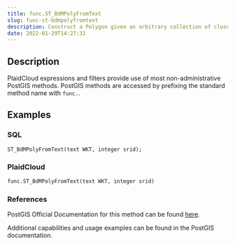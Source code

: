 ```yaml
---
title: func.ST_BdMPolyFromText
slug: func-st-bdmpolyfromtext
description: Construct a Polygon given an arbitrary collection of closed linestrings, polygons, MultiLineStrings as Well-Known text representation
date: 2022-01-29T14:27:32
---
```



## Description


PlaidCloud expressions and filters provide use of most non-administrative PostGIS methods. PostGIS methods are accessed by prefixing the standard method name with `func.`.



## Examples


### SQL



```
ST_BdMPolyFromText(text WKT, integer srid);
```


### PlaidCloud



```python
func.ST_BdMPolyFromText(text WKT, integer srid)
```


### References


PostGIS Official Documentation for this method can be found [here](https://postgis.net/docs/manual-3.1/ST_BdMPolyFromText.html).



Additional capabilities and usage examples can be found in the PostGIS documentation.

